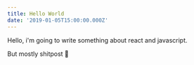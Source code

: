 ```yaml
---
title: Hello World
date: '2019-01-05T15:00:00.000Z'
---
```


Hello, i'm going to write something about react and javascript.

But mostly shitpost 🥴

